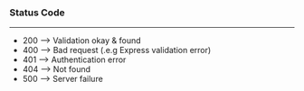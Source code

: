 ### Status Code
---

* 200 --> Validation okay & found
* 400 --> Bad request (.e.g Express validation error)
* 401 --> Authentication error
* 404 --> Not found
* 500 --> Server failure
